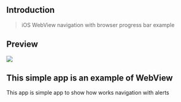 
## Introduction

> iOS WebView navigation with browser progress bar example

## Preview
![](https://github.com/AlanCasasArevalo/Easy-Browser/blob/master/Easy%20Browser.gif)

## This simple app is an example of WebView

This app is simple app to show how works navigation with alerts 
